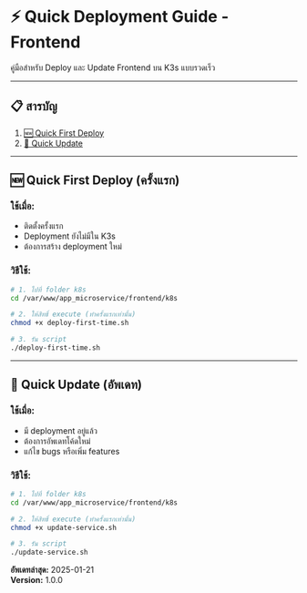 # ⚡ Quick Deployment Guide - Frontend

คู่มือสำหรับ Deploy และ Update Frontend บน K3s แบบรวดเร็ว

---

## 📋 สารบัญ

1. [🆕 Quick First Deploy](#-quick-first-deploy-ครั้งแรก)
2. [🔄 Quick Update](#-quick-update-อัพเดท)

---

## 🆕 Quick First Deploy (ครั้งแรก)

### **ใช้เมื่อ:**
- ติดตั้งครั้งแรก
- Deployment ยังไม่มีใน K3s
- ต้องการสร้าง deployment ใหม่

### **วิธีใช้:**

```bash
# 1. ไปที่ folder k8s
cd /var/www/app_microservice/frontend/k8s

# 2. ให้สิทธิ์ execute (ทำครั้งแรกเท่านั้น)
chmod +x deploy-first-time.sh

# 3. รัน script
./deploy-first-time.sh
```

---

## 🔄 Quick Update (อัพเดท)

### **ใช้เมื่อ:**
- มี deployment อยู่แล้ว
- ต้องการอัพเดทโค้ดใหม่
- แก้ไข bugs หรือเพิ่ม features

### **วิธีใช้:**

```bash
# 1. ไปที่ folder k8s
cd /var/www/app_microservice/frontend/k8s

# 2. ให้สิทธิ์ execute (ทำครั้งแรกเท่านั้น)
chmod +x update-service.sh

# 3. รัน script
./update-service.sh
```

**อัพเดทล่าสุด:** 2025-01-21  
**Version:** 1.0.0

